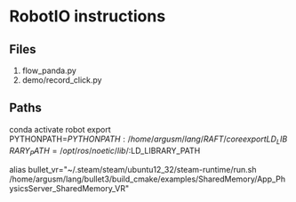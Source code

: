 # RobotIO instructions

## Files

1. flow_panda.py
2. demo/record_click.py


## Paths
conda activate robot
export PYTHONPATH=$PYTHONPATH:/home/argusm/lang/RAFT/core
export LD_LIBRARY_PATH=/opt/ros/noetic/lib/:$LD_LIBRARY_PATH

alias bullet_vr="~/.steam/steam/ubuntu12_32/steam-runtime/run.sh /home/argusm/lang/bullet3/build_cmake/examples/SharedMemory/App_PhysicsServer_SharedMemory_VR"
